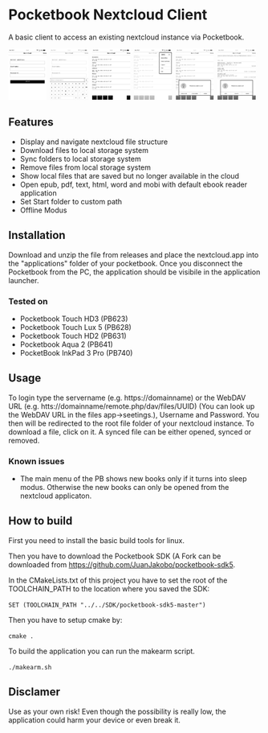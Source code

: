 # Pocketbook Nextcloud Client
A basic client to access an existing nextcloud instance via Pocketbook. 

<img src="/screenshots/loginScreen.bmp" width="15%" height="15%">&nbsp;&nbsp;<img src="/screenshots/loginScreenURL.bmp" width="15%" height="15%">&nbsp;&nbsp;<img src="/screenshots/startScreen.bmp" width="15%" height="15%">&nbsp;&nbsp;<img src="/screenshots/menu.bmp" width="15%" height="15%">&nbsp;&nbsp;<img src="/screenshots/folderDialog.bmp" width="15%" height="15%">&nbsp;&nbsp;<img src="/screenshots/fileDialog.bmp" width="15%" height="15%">

## Features
* Display and navigate nextcloud file structure
* Download files to local storage system
* Sync folders to local storage system
* Remove files from local storage system
* Show local files that are saved but no longer available in the cloud
* Open epub, pdf, text, html, word and mobi with default ebook reader application
* Set Start folder to custom path
* Offline Modus

## Installation
Download and unzip the file from releases and place the nextcloud.app into the "applications" folder of your pocketbook. Once you disconnect the Pocketbook from the PC, the application should be visibile in the application launcher.

### Tested on
* Pocketbook Touch HD3 (PB623) 
* Pocketbook Touch Lux 5 (PB628)
* Pocketbook Touch HD2 (PB631)
* Pocketbook Aqua 2 (PB641)
* PocketBook InkPad 3 Pro (PB740)

## Usage
To login type the servername (e.g. https://domainname) or the WebDAV URL (e.g. htts://domainname/remote.php/dav/files/UUID) (You can look up the WebDAV URL in the files app->seetings.), Username and Password. You then will be redirected to the root file folder of your nextcloud instance.
To download a file, click on it. A synced file can be either opened, synced or removed.

### Known issues
* The main menu of the PB shows new books only if it turns into sleep modus. Otherwise the new books can only be opened from the nextcloud applicaton.

## How to build

First you need to install the basic build tools for linux.

Then you have to download the Pocketbook SDK (A Fork can be downloaded from https://github.com/JuanJakobo/pocketbook-sdk5.

In the CMakeLists.txt of this project you have to set the root of the TOOLCHAIN_PATH to the location where you saved the SDK:

`SET (TOOLCHAIN_PATH "../../SDK/pocketbook-sdk5-master")`

Then you have to setup cmake by:

`cmake .`

To build the application you can run the makearm script.

`./makearm.sh` 

## Disclamer
Use as your own risk! 
Even though the possibility is really low, the application could harm your device or even break it.

